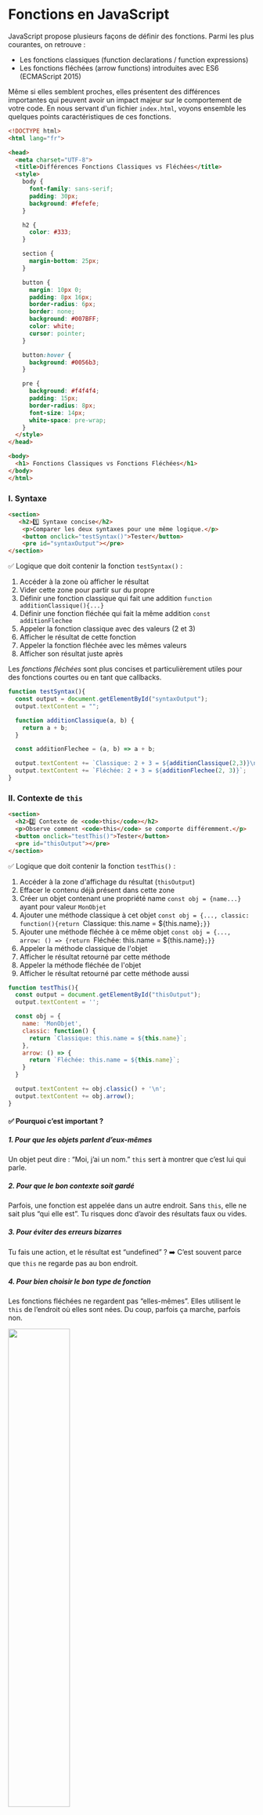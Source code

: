 # Fonctions en JavaScript

JavaScript propose plusieurs façons de définir des fonctions. Parmi les plus courantes, on retrouve :

* Les fonctions classiques (function declarations / function expressions)
* Les fonctions fléchées (arrow functions) introduites avec ES6 (ECMAScript 2015)

Même si elles semblent proches, elles présentent des différences importantes qui peuvent avoir un impact majeur sur le comportement de votre code. En nous servant d'un fichier `index.html`, voyons ensemble les quelques points caractéristiques de ces fonctions. 

```html
<!DOCTYPE html>
<html lang="fr">

<head>
  <meta charset="UTF-8">
  <title>Différences Fonctions Classiques vs Fléchées</title>
  <style>
    body {
      font-family: sans-serif;
      padding: 30px;
      background: #fefefe;
    }

    h2 {
      color: #333;
    }

    section {
      margin-bottom: 25px;
    }

    button {
      margin: 10px 0;
      padding: 8px 16px;
      border-radius: 6px;
      border: none;
      background: #007BFF;
      color: white;
      cursor: pointer;
    }

    button:hover {
      background: #0056b3;
    }

    pre {
      background: #f4f4f4;
      padding: 15px;
      border-radius: 8px;
      font-size: 14px;
      white-space: pre-wrap;
    }
  </style>
</head>

<body>
  <h1> Fonctions Classiques vs Fonctions Fléchées</h1>
</body>
</html>
```

### I. Syntaxe

```html
<section>
   <h2>1️⃣ Syntaxe concise</h2>
    <p>Comparer les deux syntaxes pour une même logique.</p>
    <button onclick="testSyntax()">Tester</button>
    <pre id="syntaxOutput"></pre>
</section>
```

✅ Logique que doit contenir la fonction `testSyntax()` :

1. Accéder à la zone où afficher le résultat
2. Vider cette zone pour partir sur du propre
3. Définir une fonction classique qui fait une addition `function additionClassique(){...}`
4. Définir une fonction fléchée qui fait la même addition `const additionFlechee`
5. Appeler la fonction classique avec des valeurs (2 et 3)
6. Afficher le résultat de cette fonction
7. Appeler la fonction fléchée avec les mêmes valeurs
8. Afficher son résultat juste après

Les *fonctions fléchées* sont plus concises et particulièrement utiles pour des fonctions courtes ou en tant que callbacks.

```js
function testSyntax(){
  const output = document.getElementById("syntaxOutput");
  output.textContent = "";

  function additionClassique(a, b) {
    return a + b;
  }

  const additionFlechee = (a, b) => a + b;

  output.textContent += `Classique: 2 + 3 = ${additionClassique(2,3)}\n`;
  output.textContent += `Fléchée: 2 + 3 = ${additionFlechee(2, 3)}`;
}
```

### II. Contexte de `this`

```html
<section>
  <h2>2️⃣ Contexte de <code>this</code></h2>
  <p>Observe comment <code>this</code> se comporte différemment.</p>
  <button onclick="testThis()">Tester</button>
  <pre id="thisOutput"></pre>
</section>
```
✅ Logique que doit contenir la fonction `testThis()` :

1. Accéder à la zone d'affichage du résultat (`thisOutput`)
2. Effacer le contenu déjà présent dans cette zone
3. Créer un objet contenant une propriété name `const obj = {name...}` ayant pour valeur `MonObjet`
4. Ajouter une méthode classique à cet objet `const obj = {..., classic: function(){return `Classique: this.name = ${this.name}`;}}`
5. Ajouter une méthode fléchée à ce même objet `const obj = {..., arrow: () => {return `Fléchée: this.name = ${this.name}`;}}`
6. Appeler la méthode classique de l'objet
7. Afficher le résultat retourné par cette méthode
8. Appeler la méthode fléchée de l'objet
9. Afficher le résultat retourné par cette méthode aussi

```js
function testThis(){
  const output = document.getElementById("thisOutput");
  output.textContent = '';

  const obj = {
    name: 'MonObjet',
    classic: function() {
      return `Classique: this.name = ${this.name}`;
    },
    arrow: () => {
      return `Fléchée: this.name = ${this.name}`;
    }
  }

  output.textContent += obj.classic() + '\n';
  output.textContent += obj.arrow();
}
```

#### ✅ Pourquoi c’est important ?
##### 1. Pour que les objets parlent d’eux-mêmes
Un objet peut dire : “Moi, j’ai un nom.”
`this` sert à montrer que c’est lui qui parle.

##### 2. Pour que le bon contexte soit gardé
Parfois, une fonction est appelée dans un autre endroit.
Sans `this`, elle ne sait plus “qui elle est”.
Tu risques donc d’avoir des résultats faux ou vides.

##### 3. Pour éviter des erreurs bizarres
Tu fais une action, et le résultat est “undefined” ?
➡️ C’est souvent parce que `this` ne regarde pas au bon endroit.

##### 4. Pour bien choisir le bon type de fonction
Les fonctions fléchées ne regardent pas “elles-mêmes”.
Elles utilisent le `this` de l’endroit où elles sont nées.
Du coup, parfois ça marche, parfois non.

<img src="./assets/this_illustration.png" width="50%" />

#### Exercices de compréhension 

##### Exercice 1
Ici, la fonction `makeUser` renvoie un objet.

Quel est le résultat de l’accès à sa ref ? Pourquoi ?

```js 
function makeUser() {
  return {
    name: "John",
    ref: this
  };
}

let user = makeUser();

alert( user.ref.name ); // Quel est le résultat ?
```

##### Exercice 2

Créez un objet `calculator` avec trois méthodes :

* `read()` demande deux valeurs et les enregistre en tant que propriétés d’objet avec les noms a et b respectivement.
* `sum()` renvoie la somme des valeurs sauvegardées.
* `mul()` multiplie les valeurs sauvegardées et renvoie le résultat.

```js
let calculator = {
  // ... votre code ...
};

calculator.read();
alert( calculator.sum() );
alert( calculator.mul() ); 
``` 



### III. Les arguments

```html
<section>
  <h2>3️⃣ Gestion des <code>arguments</code></h2>
  <p>Les fonctions classiques ont <code>arguments</code>, les fléchées non.</p>
  <button onclick="testArguments()">Tester</button>
  <pre id="argsOutput"></pre>
</section>
```

✅ Étapes de la fonction `testArguments()` :

1. Accéder à la zone d'affichage des résultats (`argsOutput`)
2. Effacer le contenu existant
3. Définir une fonction classique qui utilise arguments `function classique(){return `Classique: arguments = [${[...arguments]}]`}`
4. Définir une fonction fléchée qui tente d’utiliser arguments `const flechee = (...args) => {...}` <!--utilisons un try/catch au cas où, on ne sait jamais-->
5. Appeler la fonction classique avec une valeur
6. Afficher ce que la fonction classique retourne
7. Appeler la fonction fléchée avec une valeur
8. Afficher ce que la fonction fléchée retourne

```js
function testArguments(){
  const output = document.getElementById("argsOutput");
  output.textContent = "";

  function classique() {
    return `Classique: arguments = [${[...arguments]}]`;
  }

  const flechee = (...args) => {
    try {
      return `Fléchée: arguments = ${arguments}`;
    } catch {
      return `Fléchée: 'arguments' n'existe pas, mais on a args = [${args}]`;
    }
  }

  output.textContent += classique(1, 2, 3) + '\n';
  output.textContent += flechee(4, 5, 6);
}
```

<img src="./assets/argumets_illustration.png" width="50%" />

### IV. Le constructeur

```html
<section>
  <h2>4️⃣ Constructeur avec <code>new</code></h2>
  <p>Peut-on instancier une fonction avec <code>new</code> ?</p>
  <button onclick="testConstructor()">Tester</button>
  <pre id="constructorOutput"></pre>
</section>
```

✅ Étapes de la fonction `testConstructeur()` :

1. Accéder à la zone d'affichage des résultats (`constructOutput`)
2. Vider le contenu précédent
3. Définir une fonction classique utilisable avec new `function PersonClassic(name){this.name = name}`
4. Définir une fonction fléchée qui tente d’être utilisée avec new `const PersonArrow = (name) => {this.name = name;}`
5. Créer un objet avec la fonction classique (via new)
6. Afficher le nom récupéré avec la fonction classique
7. Essayer de créer un objet avec la fonction fléchée
8. Afficher le résultat ou une erreur si ça échoue

```js
function testConstructor() {
  const output = document.getElementById('constructorOutput');
  output.textContent = '';

  function PersonClassic(name) {
    this.name = name;
  }

  const PersonArrow = (name) => {
    this.name = name;
  }

  try {
    const p1 = new PersonClassic("Alice");
    output.textContent += `Classique: p1.name = ${p1.name}\n`;
  } catch (e) {
    output.textContent += `Classique: Erreur - ${e.message}\n`;
  }

  try {
    const p2 = new PersonArrow("Bob");
    output.textContent += `Fléchée: p2.name = ${p2.name}`;
  } catch (e) {
    output.textContent += `Fléchée: Erreur - ${e.message}`;
  }
}
```

Une fonction constructeur sert à créer plusieurs objets qui se ressemblent, automatiquement.

Pourquoi utiliser une fonction comme constructeur ?

##### 1. Pour éviter de répéter ton code
Tu ne vas pas recopier 5 fois le même objet à la main.

➡️ Tu crées une seule fonction et tu peux générer autant d’objets que tu veux.

##### 2. Pour automatiser la création
Tu donnes des valeurs à la fonction (nom, âge, etc.) → elle fait tout le travail pour toi.

➡️ Pas besoin de recréer les propriétés une par une.

##### 3. Pour faire des modèles d’objet
C’est comme une formule. Par exemple : un modèle de voiture, un profil utilisateur, un livre…

##### 4. Pour pouvoir utiliser new
Avec new, JavaScript :

crée un nouvel objet vide

appelle ta fonction

ajoute les données

te rend l’objet tout prêt

##### 5. Pour organiser ton code proprement
Tu veux que tout ce qui concerne "une personne" soit au même endroit ?

➡️ Le constructeur te permet de garder tout ça clair et bien structuré.

### V. Le hoisting

```html
<section>
  <h2>5️⃣ Hoisting</h2>
  <p>Quelle fonction peut être appelée avant sa définition ?</p>
  <button onclick="testHoisting()">Tester</button>
  <pre id="hoistingOutput"></pre>
</section>
```

✅ Étapes de la fonction `testHoisting()` :

1. Accéder à la zone d'affichage des résultats (`hoistingOutput`)
2. Vider le contenu précédent
3. Tenter d’appeler une fonction classique avant sa déclaration
* Si l’appel réussit → afficher son résultat
* Si une erreur survient → afficher le message d’erreur
4. Tenter d’appeler une fonction fléchée avant sa déclaration
* Si l’appel réussit → afficher son résultat
* Si une erreur survient → afficher le message d’erreur
5. Définir la fonction classique (qui fonctionne avec hoisting)
6. Définir la fonction fléchée (qui ne fonctionne pas avant sa déclaration)

```js
function testHoisting() {
  const output = document.getElementById('hoistingOutput');
  output.textContent = '';

  try {
    const result = sayHello();
    output.textContent += `Classique hoistée: ${result}\n`;
  } catch (e) {
    output.textContent += `Classique hoistée: Erreur - ${e.message}\n`;
  }

  try {
    const result = sayHi();
    output.textContent += `Fléchée (non hoistée): ${result}`;
  } catch (e) {
    output.textContent += `Fléchée (non hoistée): Erreur - ${e.message}`;
  }

  function sayHello() {
    return "Bonjour depuis une fonction classique.";
  }

  const sayHi = () => "Salut depuis une fonction fléchée.";
}
``` 

<img src="./assets/hosting_illustartion.png" width="50%" />

### Différentes autres façons de déclarer une fonction en JavaScript

* **Function Expression** (Fonction anonyme assignée à une variable)
```js
const greet = function() {
  return "Salut";
};
```

* **Méthode dans un objet**
```js
const person = {
  speak() {
    return "Je parle !";
  }
};
```

* **Méthode dans une classe**
```js
class Person {
  greet() {
    return "Bonjour !";
  }
}
```

* **Fonction asynchrone** (async function)
```js
async function fetchData() {
  const res = await fetch("/api/data");
  return await res.json();
}
```

* **IIFE – Immediately Invoked Function Expression**
```js
(function() {
  console.log("Exécutée immédiatement !");
})();
```